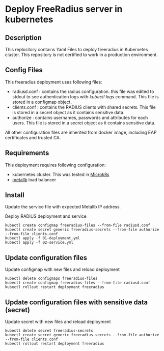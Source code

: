 # Deploy FreeRadius server in kubernetes

## Description
This replository contains Yaml Files to deploy freeradius in Kubernetes cluster.
This repository is not certified to work in a production environment. 

## Config Files
This freeradius deployment uses following files:
- radiusd.conf : contains the radius configuration. this file was edited to stdout to see authentication logs with *kubectl logs* command. This file is stored in a configmap object.
- clients.conf : contains the RADIUS clients with shared secrets. This file is stored in a secret object as it contains sensitive data.
- authorize : contains usernames, passwords and attributes for each users. This file is stored in a secret object as it contains sensitive data.

All other configuration files are inherited from docker image, including EAP certificates and trusted CA.

## Requirements
This deployment requires following configuration:
- kubernetes cluster. This was tested in [Microk8s](https://github.com/stanislaspiron/microk8s_awx/blob/main/microk8s/microk8s_install.md)
- [metallb](https://github.com/stanislaspiron/microk8s_awx/blob/main/microk8s/install_metallb.md) load balancer

## Install 
Update the service file with expected Metallb IP address.


Deploy RADIUS deployment and service
```
kubectl create configmap freeradius-files --from-file radiusd.conf
kubectl create secret generic freeradius-secrets --from-file authorize --from-file clients.conf 
kubectl apply -f 01-deployment.yml 
kubectl apply -f 02-service.yml 
```

## Update configuration files
Update configmap with new files and reload deployment
```
kubectl delete configmaps freeradius-files 
kubectl create configmap freeradius-files --from-file radiusd.conf
kubectl rollout restart deployment freeradius 
```

## Update configuration files with sensitive data (secret)
Update secret with new files and reload deployment
```
kubectl delete secret freeradius-secrets 
kubectl create secret generic freeradius-secrets --from-file authorize --from-file clients.conf 
kubectl rollout restart deployment freeradius 
```
